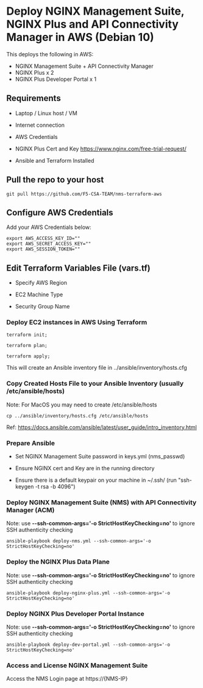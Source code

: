 # Deploy NGINX Management Suite, NGINX Plus and API Connectivity Manager in AWS (Debian 10)

This deploys the following in AWS:

- NGINX Management Suite + API Connectivity Manager
- NGINX Plus x 2
- NGINX Plus Developer Portal x 1

## Requirements

- Laptop / Linux host / VM

- Internet connection

- AWS Credentials

- NGINX Plus Cert and Key
  https://www.nginx.com/free-trial-request/

- Ansible and Terraform Installed

## Pull the repo to your host

``` git pull https://github.com/F5-CSA-TEAM/nms-terraform-aws ```

## Configure AWS Credentials

Add your AWS Credentials below:

```
export AWS_ACCESS_KEY_ID=""
export AWS_SECRET_ACCESS_KEY=""
export AWS_SESSION_TOKEN=""
```

## Edit Terraform Variables File (vars.tf)

- Specify AWS Region

- EC2 Machine Type

- Security Group Name

### Deploy EC2 instances in AWS Using Terraform
``` 
terraform init;

terraform plan;

terraform apply;
```

This will create an Ansible inventory file in ../ansible/inventory/hosts.cfg

### Copy Created Hosts File to your Ansible Inventory (usually /etc/ansible/hosts)

Note: For MacOS you may need to create /etc/ansible/hosts

```
cp ../ansible/inventory/hosts.cfg /etc/ansible/hosts
```

Ref: https://docs.ansible.com/ansible/latest/user_guide/intro_inventory.html

### Prepare Ansible 

- Set NGINX Management Suite password in keys.yml (nms_passwd)

- Ensure NGINX cert and Key are in the running directory 

- Ensure there is a default keypair on your machine in ~/.ssh/ (run "ssh-keygen -t rsa -b 4096")

### Deploy NGINX Management Suite (NMS) with API Connectivity Manager (ACM)

Note: use <b>--ssh-common-args='-o StrictHostKeyChecking=no'</b> to ignore SSH authenticity checking

```
ansible-playbook deploy-nms.yml --ssh-common-args='-o StrictHostKeyChecking=no'
```

### Deploy the NGINX Plus Data Plane

Note: use <b>--ssh-common-args='-o StrictHostKeyChecking=no'</b> to ignore SSH authenticity checking

```
ansible-playbook deploy-nginx-plus.yml --ssh-common-args='-o StrictHostKeyChecking=no'
```

### Deploy NGINX Plus Developer Portal Instance

Note: use <b>--ssh-common-args='-o StrictHostKeyChecking=no'</b> to ignore SSH authenticity checking

```
ansible-playbook deploy-dev-portal.yml --ssh-common-args='-o StrictHostKeyChecking=no'
```

### Access and License NGINX Management Suite 

Access the NMS Login page at https://{NMS-IP}
